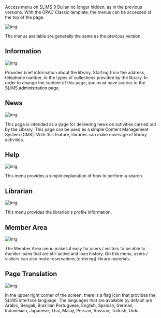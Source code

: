 Access menu on SLiMS 9 Bulian no longer hidden, as in the previous versions. With the OPAC Classic template, the menus can be accessed at the top of the page.

![img](https://lh6.googleusercontent.com/xNCymwX_Uvk8J29M8OeDCpQIa66zLUMFkjUsK55zGyjKDruz5AmKOnW9Rtc8D-rnagRa5JFvbr9lz_i4Uj3pN4WXaH4BuIXoLm3ut7zVzpEOy425VD_XymrgJ_bd5DlhXVp8iVzX)

The menus available are generally the same as the previous version.

## Information

![img](https://lh4.googleusercontent.com/RG_eqnJo09g-kLK9rMZMmcSVimowNBAfL4IsUg_un3vVp6cH4kxKLUCr92yd7Wn9LhYA-qNXnaKq6g6im5LI_jR7Dan7HORmXj9KtqYhcGk_j7aPBG1Xb4H8WenlPXsHlbxn7q4B)

Provides brief information about the library. Starting from the address, telephone number, to the types of collections provided by the library. In order to change the content of this page, you must have access to the SLiMS administration page.

## News

![img](https://lh3.googleusercontent.com/PbNcYU7NE2wMdqZo7CoJ2YL66Hhskjph3H1Nw1bX3QlsCGroIsdqkWpkkgOe4F8bUFJ_b9k-XyiS5-Pl0z3mRTEdhoRqy5p9kdtvHVumiw81YacOqbzfSNp2Wft4UgC3VobALW87)

This page is intended as a page for delivering news on activities carried out by the Library. This page can be used as a simple Content Management System (CMS). With this feature, libraries can make coverage of library activities.

## Help

![img](https://lh4.googleusercontent.com/L3PcAxkltUkZYqK2ytA1oa9Z7TgpaIYoEyQx9hrFy0HX6aY6D7zmZaLI2XpN4a61R-P59X4v8K0Q8MDcMpqLGd_s0s78reXcPOXY7Kt1Tv7vdRBpFMgAf-jzUPM-0UmqrhwzDvjd)

This menu provides a simple explanation of how to perform a search.

## Librarian

![img](https://lh4.googleusercontent.com/4MUojNKKMdwRpOrvWDu8H5uE-2hKPLqcCFyXRvwmkIAGQK7U7-DmJtxn8mzcC4tPLQzDvkeGkVMHFga8JzT10rwa3aixfGGius_tHYQnT0VF2mR-UTzNzXHiG5MWd2SoVwe_T-1P)

This menu provides the librarian's profile information.

## Member Area

![img](https://lh5.googleusercontent.com/HVsMSGFLUDuG6AyX8qxElrbOWsZTVjvMAiu-L5GNHCjx0Lr3x9koKRdIWtuER5es_U433j-n9cd36xOFnMdRyUWr74NBaSyUdIs7iQ6HuHfA73-QJ8l5PIFAwkAttIWrA8QERtkX)

The Member Area menu makes it easy for users / visitors to be able to monitor loans that are still active and loan history. On this menu, users / visitors can also make reservations (ordering) library materials.

## Page Translation

![img](https://lh4.googleusercontent.com/GGx3QkBpMIFYDmZX55R5vThoWCtcM-2S7NIA20eRw1yB57dr9lRIxmebOYL6L2vZdov8NQStGERpX6BjngxN_tQ-CPVUY4HjLyK3M7i2XgJIwVYtdP1oBDfHj0Mt8LcF8JqsMzxF)

In the upper right corner of the screen, there is a flag icon that provides the SLiMS interface language. The languages that are available by default are Arabic, Bengali, Brazilian Portuguese, English, Spanish, German, Indonesian, Japanese, Thai, Malay, Persian, Russian, Turkish, Urdu.


